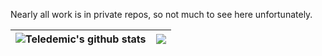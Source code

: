 Nearly all work is in private repos, so not much to see here unfortunately.

| <img align="center" src="https://github-readme-stats.vercel.app/api?username=teledemic&show_icons=true&include_all_commits=true&theme=vue&hide_border=true" alt="Teledemic's github stats" /> | <img align="center" src="https://github-readme-stats.vercel.app/api/top-langs/?username=teledemic&layout=compact&theme=vue&hide_border=true" /> |
| ------------- | ------------- |
